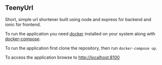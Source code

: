 ## TeenyUrl
Short, simple url shortener built using node and express for backend and ionic for frontend.

To run the application you need [docker](https://www.docker.com/) installed on your system along with [docker-compose](https://docs.docker.com/compose/).

To run the application first clone the repository, then run `docker-compose up`.

To access the application browse to [http://localhost:8100](http://localhost:8100/)